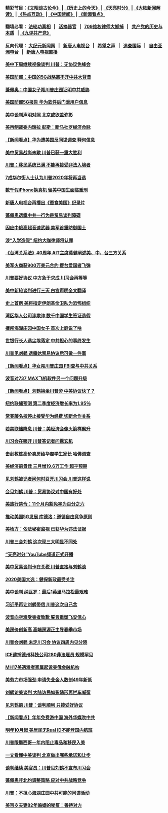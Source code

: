 #### 精彩节目：[《文昭谈古论今》](http://134.209.198.168/wenzhao) | [《历史上的今天》](http://134.209.198.168/today-in-history) | [《天亮时分》](http://134.209.198.168/tianliang) | [《大陆新闻解读》](http://134.209.198.168/ntdtv-comedy) | [《热点互动》](http://134.209.198.168/ntdtv-rdhd)  | [《中国禁闻》](http://134.209.198.168/ntdtv-news) | [《新闻看点》](http://134.209.198.168/news-insight) 

  #### 翻墙必看： [法轮功真相](http://134.209.198.168:10000/videos/truth.html) &nbsp;&nbsp;|&nbsp;&nbsp; [活摘器官](http://134.209.198.168:10000/videos/res/Organs/) &nbsp;&nbsp;|&nbsp;&nbsp; [709维权律师大抓捕](http://134.209.198.168:10000/videos/709/) &nbsp;&nbsp;|&nbsp;&nbsp; [共产党的历史与本质](http://134.209.198.168:10000/videos/ccp.html) &nbsp;&nbsp;| [《九评共产党》](http://134.209.198.168:10000/videos/jiuping/) 

#### 反向代理： [大纪元新闻网](http://134.209.198.168:10080/) &nbsp;&nbsp;|&nbsp;&nbsp; [新唐人电视台](http://134.209.198.168:8000/) &nbsp;&nbsp;|&nbsp;&nbsp; [希望之声](http://134.209.198.168:8200/) &nbsp;&nbsp;|&nbsp;&nbsp; [追查国际](http://134.209.198.168:10010/) &nbsp;&nbsp;|&nbsp;&nbsp; [自由亚洲电台](http://134.209.198.168:9800/) &nbsp;&nbsp;|&nbsp;&nbsp; [新唐人电视直播](http://134.209.198.168/) 

#### [美中下周继续视像谈判 川普：无协议免峰会](../pages/nsc412/n11168551.md?t=04070937) 

#### [美国防部：中国的5G战略离不开中共大背景](../pages/nsc412/n11168214.md?t=04070937) 

#### [蓬佩奥：中国女子闯川普庄园证明中共威胁](../pages/nsc412/n11168126.md?t=04070937) 

#### [美国防部5G报告 华为软件后门泄用户信息](../pages/nsc412/n11168153.md?t=04070937) 

#### [美中谈判声明对照 北京或欲盖弥彰](../pages/nsc412/n11168143.md?t=04070937) 

#### [美再制裁委内瑞拉 彭斯：断马杜罗经济命脉](../pages/nsc412/n11167969.md?t=04070937) 

#### [【新闻看点】华为遭美国反间谍调查 释何信息](../pages/nsc412/n11167915.md?t=04070937) 

#### [美中贸易战尚未歇 川普已获一重大胜利](../pages/nsc412/n11167947.md?t=04070937) 

#### [川普：移民系统已满 不能再接受非法入境者](../pages/nsc412/n11167718.md?t=04070937) 

#### [7成华尔街人士认为川普2020年将再当选](../pages/nsc412/n11167775.md?t=04070937) 

#### [数千假iPhone换真机 留美中国生面临重刑](../pages/nsc412/n11167737.md?t=04070937) 

#### [新唐人电视台再播出《蚕食美国》纪录片](../pages/nsc412/n11166312.md?t=04070937) 

#### [蓬佩奥透露中共一行为是贸易谈判障碍](../pages/nsc412/n11166358.md?t=04070937) 

#### [因应中俄高超音速武器 美军首重防御国土](../pages/nsc412/n11167230.md?t=04070937) 

#### [涉“入学造假” 纽约大咖律师将认罪](../pages/nsc412/n11167266.md?t=04070937) 

#### [《台湾关系法》40周年 AIT主席莫健阐述美、中、台三方关系](../pages/nsc412/n11167036.md?t=04070937) 

#### [美军火商获900万美元合约 援台爱国者飞弹](../pages/nsc412/n11166997.md?t=04070937) 

#### [川普要好协议 中方急于求成 川习会再等等](../pages/nsc412/n11166377.md?t=04070937) 

#### [美中新轮谈判进行三天 白宫声明全文翻译](../pages/nsc412/n11166575.md?t=04070937) 

#### [史上首例 美将指定伊朗革命卫队为恐怖组织](../pages/nsc412/n11166521.md?t=04070937) 

#### [湾区华人公司涉欺诈 数千中国学生签证造假](../pages/nsc412/n11166354.md?t=04070937) 

#### [擅闯海湖庄园中国女子 首次上庭说了啥](../pages/nsc412/n11165954.md?t=04070937) 

#### [世银行长人选尘埃落定 中共担心的事终发生](../pages/nsc412/n11166186.md?t=04070937) 

#### [川普见刘鹤 透露达贸易协议后可做一件事](../pages/nsc412/n11165935.md?t=04070937) 

#### [【新闻看点】华女闯川普庄园 FBI查与中共关系](../pages/nsc412/n11165888.md?t=04070937) 

#### [波音对737 MAX飞机软件另一个问题升级](../pages/nsc412/n11165932.md?t=04070937) 

#### [【新闻看点】刘鹤换坐川普旁 中美协议快了？](../pages/nsc412/n11165582.md?t=04070937) 

#### [纽约联储预测 第二季度经济增长率为1.95％](../pages/nsc412/n11165830.md?t=04070937) 

#### [常春藤名校停止接受华为经费 切断合作关系](../pages/nsc412/n11165958.md?t=04070937) 

#### [若美联储降息 川普：美经济会像火箭样飙升](../pages/nsc412/n11165715.md?t=04070937) 

#### [川习会在哪开 川普答记者问露玄机](../pages/nsc412/n11165787.md?t=04070937) 

#### [击剑教练高价卖房给华裔学生家长 哈佛调查](../pages/nsc412/n11165525.md?t=04070937) 

#### [美经济前景佳 三月增19.6万工作 超乎预期](../pages/nsc412/n11165576.md?t=04070937) 

#### [见刘鹤被记者问何时召开川习会 川普这样说](../pages/nsc412/n11165405.md?t=04070937) 

#### [会见刘鹤 川普：贸易协议对中国有好处](../pages/nsc412/n11165221.md?t=04070937) 

#### [美旅行禁令：11个月内豁免率为百分之六](../pages/nsc412/n11165206.md?t=04070937) 

#### [推动美国5G发展 库德洛：遵循自由竞争原则](../pages/nsc412/n11164952.md?t=04070937) 

#### [美检方：依法秘密监视 已获华为违法证据](../pages/nsc412/n11163689.md?t=04070937) 

#### [川普三会刘鹤 这次现三大明显不同处](../pages/nsc412/n11164524.md?t=04070937) 

#### [“天亮时分”YouTube频道正式开播](../pages/nsc412/n11164551.md?t=04070937) 

#### [美中贸易谈判卡在关税 川普直接与刘鹤谈](../pages/nsc412/n11164483.md?t=04070937) 

#### [2020美国大选：健保新政最受关注](../pages/nsc412/n11164429.md?t=04070937) 

#### [美中谈判 纳瓦罗：最后1英里马拉松最艰难](../pages/nsc412/n11164249.md?t=04070937) 

#### [习近平再让刘鹤带信 川普这次自己念](../pages/nsc412/n11164167.md?t=04070937) 

#### [波音向空难受害者致歉 誓言重塑飞安信心](../pages/nsc412/n11163996.md?t=04070937) 

#### [美房价创新高 高端房源正主导春季市场](../pages/nsc412/n11163828.md?t=04070937) 

#### [川普会刘鹤 未定川习会 协议四周内见分晓](../pages/nsc412/n11163844.md?t=04070937) 

#### [ICE逮捕德州科技公司280非法雇员 规模罕见](../pages/nsc412/n11163807.md?t=04070937) 

#### [MH17美遇难者家属起诉美俄金融机构](../pages/nsc412/n11163426.md?t=04070937) 

#### [美劳力市场强劲 申请失业金人数创49年新低](../pages/nsc412/n11163511.md?t=04070937) 

#### [刘鹤访美谈判 大陆访民如影随形再拦车喊冤](../pages/nsc412/n11163547.md?t=04070937) 

#### [见刘鹤前 川普：谈判顺利 只接受好协议](../pages/nsc412/n11162965.md?t=04070937) 

#### [【新闻看点】年年免费游中国 海外华媒吹中共](../pages/nsc412/n11163361.md?t=04070937) 

#### [明年10月起 美居民无Real ID不能登国内航班](../pages/nsc412/n11163420.md?t=04070937) 

#### [川普限墨西哥一年内阻止毒品和移民入美](../pages/nsc412/n11163270.md?t=04070937) 

#### [一文看懂中美谈判 北京做出哪些承诺和让步](../pages/nsc412/n11162886.md?t=04070937) 

#### [谈判继续 美官员：川普见刘鹤不宣布川习会](../pages/nsc412/n11163387.md?t=04070937) 

#### [蓬佩奥吁北约调整策略 应对中共战略竞争](../pages/nsc412/n11163003.md?t=04070937) 

#### [川普：不担心海湖庄园中共可能的间谍活动](../pages/nsc412/n11163088.md?t=04070937) 

#### [美百岁夫妻82年婚姻的秘笈：善待对方](../pages/nsc412/n11162852.md?t=04070937) 

